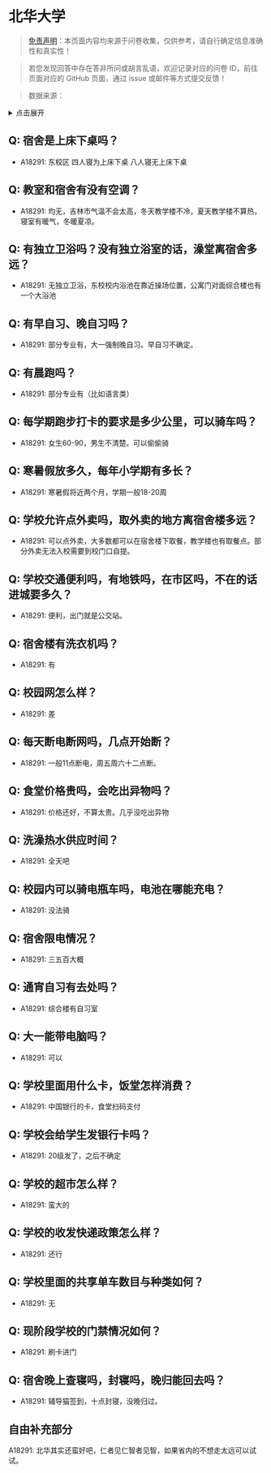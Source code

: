 # 北华大学

> [免责声明](https://colleges.chat/#_3)：本页面内容均来源于问卷收集，仅供参考，请自行确定信息准确性和真实性！

> 若您发现回答中存在答非所问或胡言乱语，欢迎记录对应的问卷 ID，前往页面对应的 GitHub 页面，通过 issue 或邮件等方式提交反馈！

> 数据来源：

<details><summary>点击展开</summary>
<ul>
<li>A18291: 1254290468@qq.com (2023 年 06 月)</li>
</ul>
</details>

## Q: 宿舍是上床下桌吗？

- A18291: 东校区 四人寝为上床下桌 八人寝无上床下桌

## Q: 教室和宿舍有没有空调？

- A18291: 均无，吉林市气温不会太高，冬天教学楼不冷，夏天教学楼不算热，寝室有暖气，冬暖夏凉。

## Q: 有独立卫浴吗？没有独立浴室的话，澡堂离宿舍多远？

- A18291: 无独立卫浴，东校校内浴池在靠近操场位置，公寓门对面综合楼也有一个大浴池

## Q: 有早自习、晚自习吗？

- A18291: 部分专业有，大一强制晚自习。早自习不确定。

## Q: 有晨跑吗？

- A18291: 部分专业有（比如语言类）

## Q: 每学期跑步打卡的要求是多少公里，可以骑车吗？

- A18291: 女生60-90，男生不清楚。可以偷偷骑

## Q: 寒暑假放多久，每年小学期有多长？

- A18291: 寒暑假将近两个月，学期一般18-20周

## Q: 学校允许点外卖吗，取外卖的地方离宿舍楼多远？

- A18291: 可以点外卖，大多数都可以在宿舍楼下取餐，教学楼也有取餐点。部分外卖无法入校需要到校门口自提。

## Q: 学校交通便利吗，有地铁吗，在市区吗，不在的话进城要多久？

- A18291: 便利，出门就是公交站。

## Q: 宿舍楼有洗衣机吗？

- A18291: 有

## Q: 校园网怎么样？

- A18291: 差

## Q: 每天断电断网吗，几点开始断？

- A18291: 一般11点断电，周五周六十二点断。

## Q: 食堂价格贵吗，会吃出异物吗？

- A18291: 价格还好，不算太贵。几乎没吃出异物

## Q: 洗澡热水供应时间？

- A18291: 全天吧

## Q: 校园内可以骑电瓶车吗，电池在哪能充电？

- A18291: 没法骑

## Q: 宿舍限电情况？

- A18291: 三五百大概

## Q: 通宵自习有去处吗？

- A18291: 综合楼有自习室

## Q: 大一能带电脑吗？

- A18291: 可以

## Q: 学校里面用什么卡，饭堂怎样消费？

- A18291: 中国银行的卡，食堂扫码支付

## Q: 学校会给学生发银行卡吗？

- A18291: 20级发了，之后不确定

## Q: 学校的超市怎么样？

- A18291: 蛮大的

## Q: 学校的收发快递政策怎么样？

- A18291: 还行

## Q: 学校里面的共享单车数目与种类如何？

- A18291: 无

## Q: 现阶段学校的门禁情况如何？

- A18291: 刷卡进门

## Q: 宿舍晚上查寝吗，封寝吗，晚归能回去吗？

- A18291: 辅导猫签到，十点封寝，没晚归过。

## 自由补充部分

A18291: 北华其实还蛮好吧，仁者见仁智者见智，如果省内的不想走太远可以试试。